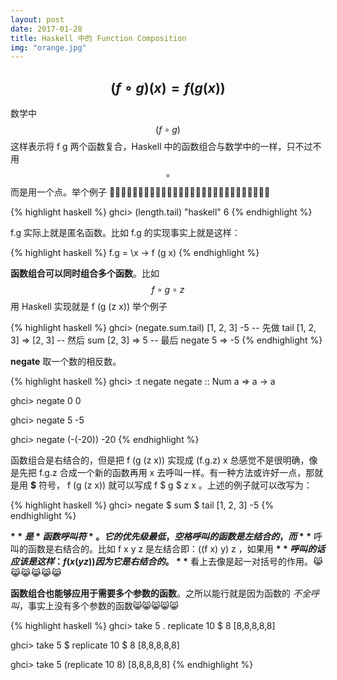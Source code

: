 ```yaml
---
layout: post
date: 2017-01-28
title: Haskell 中的 Function Composition
img: "orange.jpg"
---
```


$$(f \circ g)(x) = f(g(x))$$
---

数学中 $$(f \circ g)$$ 这样表示将 f g 两个函数复合，Haskell 中的函数组合与数学中的一样，只不过不用 $$ \circ $$ 而是用一个点。举个例子 🌰🌰🌰🌰🌰🌰🌰🌰🌰🌰🌰🌰🌰🌰🌰🌰🌰🌰🌰🌰🌰🌰🌰🌰🌰🌰🌰🌰

{% highlight haskell %}
ghci> (length.tail) "haskell"
6
{% endhighlight %}

f.g 实际上就是匿名函数。比如 f.g 的实现事实上就是这样：

{% highlight haskell %}
f.g = \x -> f (g x)
{% endhighlight %}

**函数组合可以同时组合多个函数**。比如 $$f \circ g \circ z$$ 用 Haskell 实现就是 f (g (z x)) 举个例子

{% highlight haskell %}
ghci> (negate.sum.tail) [1, 2, 3]
-5
-- 先做 tail [1, 2, 3] => [2, 3]
-- 然后 sum [2, 3]     => 5
-- 最后 negate 5       => -5
{% endhighlight %}

**negate** 取一个数的相反数。

{% highlight haskell %}
ghci> :t negate
negate :: Num a => a -> a

ghci> negate 0
0

ghci> negate 5
-5

ghci> negate (-(-20))
-20
{% endhighlight %}

函数组合是右结合的，但是把 f (g (z x)) 实现成 (f.g.z) x 总感觉不是很明确，像是先把 f.g.z 合成一个新的函数再用 x 去呼叫一样。有一种方法或许好一点，那就是用 **$** 符号， f (g (z x)) 就可以写成 f $ g $ z x 。上述的例子就可以改写为：

{% highlight haskell %}
ghci> negate $ sum $ tail [1, 2, 3]
-5
{% endhighlight %}

**$** 是 *函数呼叫符*。它的优先级最低，空格呼叫的函数是左结合的，而 **$** 呼叫的函数是右结合的。比如 f x y z 是左结合即：((f x) y) z ，如果用 **$** 呼叫的话应该是这样：f (x (y z)) 因为它是右结合的。**$** 看上去像是起一对括号的作用。😹😹😹😹😹😹

**函数组合也能够应用于需要多个参数的函数**。之所以能行就是因为函数的 *不全呼叫*，事实上没有多个参数的函数😸😸😸😸😸

{% highlight haskell %}
ghci> take 5 . replicate 10 $ 8
[8,8,8,8,8]

ghci> take 5 $ replicate 10 $ 8
[8,8,8,8,8]

ghci> take 5 (replicate 10 8)
[8,8,8,8,8]
{% endhighlight %}
